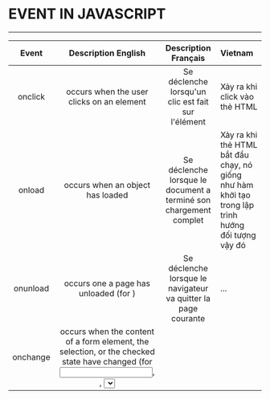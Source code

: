 # EVENT IN JAVASCRIPT
-------------------------

|Event | Description English | Description Français | Vietnam|
|:----:|:-------------------:|:--------------------:|:-------|
|onclick | occurs when the user clicks on an element | Se déclenche lorsqu'un clic est fait sur l'élément | Xảy ra khi click vào thẻ HTML|
|onload | occurs when an object has loaded | Se déclenche lorsque le document a terminé son chargement complet | Xảy ra khi thẻ HTML bắt đầu chạy, nó giống như hàm khởi tạo trong lập trình hướng đối tượng vậy đó|
|onunload | occurs one a page has unloaded (for <body>) | Se déclenche lorsque le navigateur va quitter la page courante |...|
|onchange | occurs when the content of a form element, the selection, or the checked state have changed (for <input>, <keygen>, <select>, and <textarea>) | Se produit lorsqu'une modification à lieu sur un champ de saisie | Xảy ra khi giá trị (value) của thẻ HTML đổi. Thường dùng trong các đối thẻ form input |
|onmouseover | occurs when the pointer is moved onto an element, or onto one of its children | Se déclenche lorque le cursor de la souris survole l'élément | Xảy ra khi con trỏ chuột bắt đầu rê trên thẻ HTML|
|onmouseout | occurs when a user moves the mouse pointer out of an element, or out of one of its children | Se déclenche lorque le cursor de la souris bien quitte l'élément | Xảy ra khi con trỏ chuột bắt đầu rê khỏi thẻ HTML|
|onmousedown | occurs when the user presses a mouse button over an element | Se déclenche lorsqu'un button de la souris est appuyé | ...|
|onmouseup | occurs when a user releases a mouse button over an element | Se déclenche lorsqu' un button de la souris est bien relaché | ...|
|onblur | occurs when an element loses focus | Se déclenche lorsque l'élément perd le focus | Xảy ra khi con trỏ chuột rời khỏi ô input|
|onfocus | occurs when an element get focus | Se déclenche lorsque l'élément à le focus | được kích hoạt ngay chi người dùng chuyển con trỏ vào thẻ|
